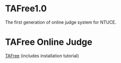 # TAFree1.0
The first generation of online judge system for NTUCE.

# TAFree Online Judge
[TAFree](http://140.112.12.112) (includes installation tutorial)
